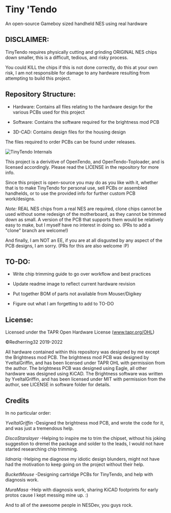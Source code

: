 # Tiny 'Tendo
An open-source Gameboy sized handheld NES using real hardware

## DISCLAIMER:

TinyTendo requires physically cutting and grinding ORIGINAL NES chips down smaller, this is a difficult, tedious, and risky process. 

You could KILL the chips if this is not done correctly, do this at your own risk, I am not responsible for damage to any hardware resulting from attempting to build this project.

## Repository Structure:

* Hardware: Contains all files relating to the hardware design for the various PCBs used for this project

* Software: Contains the software required for the brightness mod PCB

* 3D-CAD: Contains design files for the housing design

The files required to order PCBs can be found under releases.

![TinyTendo Internals](https://i.imgur.com/28VYGCG.jpg)
	
This project is a derivitive of OpenTendo, and OpenTendo-Toploader, and is licensed accordingly. Please read the LICENSE in the repository for more info.

Since this project is open-source you may do as you like with it, whether that is to make TinyTendo for personal use, sell PCBs or assembled handhelds, or to use the provided info for further custom PCB work/designs.


*Note:* 
REAL NES chips from a real NES are required, clone chips cannot be used without some redesign of the motherboard, as they cannot be trimmed down as small.
A version of the PCB that supports them would be relatively easy to make, but I myself have no interest in doing so. (PRs to add a "clone" branch are welcome!)

And finally, I am NOT an EE, if you are at all disgusted by any aspect of the PCB designs, I am sorry. (PRs for this are also welcome :P)

## TO-DO:

* Write chip trimming guide to go over workflow and best practices

* Update readme image to reflect current hardware revision

* Put together BOM of parts not available from Mouser/Digikey

* Figure out what I am forgetting to add to TO-DO

## License:

Licensed under
the TAPR Open Hardware License (www.tapr.org/OHL)

©Redherring32 2019-2022

All hardware contained within this repository was designed by me except the Brightness mod PCB.
The brightness mod PCB was designed by YveltalGriffin, and has been licensed under TAPR OHL with permission from the author.
The brightness PCB was designed using Eagle, all other hardware was designed using KiCAD.
The Brightness software was written by YveltalGriffin, and has been licensed under MIT with permission from the author, see LICENSE in software folder for details.
## Credits

In no particular order:

*YveltalGriffin* -Designed the brightness mod PCB, and wrote the code for it, and was just a tremendous help.

*DiscoStarslayer* -Helping to inspire me to trim the chipset, without his joking suggestion to dremel the package and solder to the leads, I would not have started researching chip trimming.

*lidnariq* -Helping me diagnose my idiotic design blunders, might not have had the motivation to keep going on the project without their help.

*BucketMouse* -Designing cartridge PCBs for TinyTendo, and help with diagnosis work.

*MuraMasa* -Help with diagnosis work, sharing KiCAD footprints for early protos cause I kept messing mine up. :)

And to all of the awesome people in NESDev, you guys rock.

